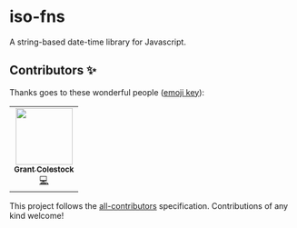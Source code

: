 # iso-fns

A string-based date-time library for Javascript.

## Contributors ✨

Thanks goes to these wonderful people ([emoji key](https://allcontributors.org/docs/en/emoji-key)):

<!-- ALL-CONTRIBUTORS-LIST:START - Do not remove or modify this section -->
<!-- prettier-ignore-start -->
<!-- markdownlint-disable -->
<table>
  <tr>
    <td align="center"><a href="https://github.com/rubber-duck-software"><img src="https://avatars.githubusercontent.com/u/25811049?v=4?s=100" width="100px;" alt=""/><br /><sub><b>Grant Colestock</b></sub></a><br /><a href="https://github.com/rubber-duck-software/iso-fns/commits?author=rubber-duck-software" title="Code">💻</a></td>
  </tr>
</table>

<!-- markdownlint-restore -->
<!-- prettier-ignore-end -->

<!-- ALL-CONTRIBUTORS-LIST:END -->

This project follows the [all-contributors](https://github.com/all-contributors/all-contributors) specification. Contributions of any kind welcome!
